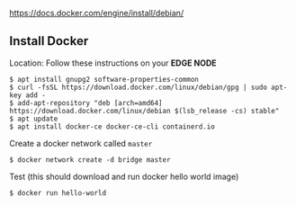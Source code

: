 
https://docs.docker.com/engine/install/debian/

## Install Docker

Location: Follow these instructions on your **EDGE NODE**

```
$ apt install gnupg2 software-properties-common
$ curl -fsSL https://download.docker.com/linux/debian/gpg | sudo apt-key add -
$ add-apt-repository "deb [arch=amd64] https://download.docker.com/linux/debian $(lsb_release -cs) stable"
$ apt update
$ apt install docker-ce docker-ce-cli containerd.io
```

Create a docker network called `master`
```
$ docker network create -d bridge master
```


Test (this should download and run docker hello world image)
```
$ docker run hello-world  
```
